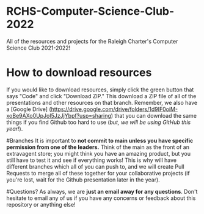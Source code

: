 # RCHS-Computer-Science-Club-2022
All of the resources and projects for the Raleigh Charter's Computer Science Club 2021-2022! 

# How to download resources
If you would like to download resources, simply click the green button that says "Code" and click "Download ZIP." This download a ZIP file of all of the presentations and other resources on that branch. Remember, we also have a [Google Drive] (https://drive.google.com/drive/folders/1d9IF0oiM-xoBe9AXo0UpJoI5JzJjYbpf?usp=sharing) that you can download the same things if you find Github too hard to use (*but, we will be using GitHub this year!*).

#Branches
It is important to **not commit to main unless you have specific permission from one of the leaders.** Think of the main as the front of an extravagent store; you might think you have an amazing product, but you still have to test it and see if everything works! This is why will have different branches which all of you can push to, and we will create Pull Requests to merge all of these together for your collaborative projects (if you're lost, wait for the Github presentation later in the year). 

#Questions?
As always, we are **just an email away for any questions**. Don't hesitate to email any of us if you have any concerns or feedback about this repository or anything else!
